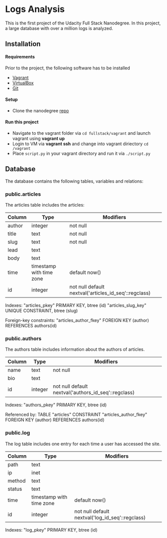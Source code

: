 # Logs Analysis
 This is the first project of the Udacity Full Stack Nanodegree. In this project, a large database with over a million logs is analyzed.

## Installation

#### Requirements
Prior to the project, the following software has to be installed
* [Vagrant](https://www.vagrantup.com/downloads.html)
* [VirtualBox](https://www.virtualbox.org/wiki/Download_Old_Builds_5_1)
* [Git](https://git-scm.com/downloads)

#### Setup
* Clone the nanodegree [repo](https://github.com/udacity/fullstack-nanodegree-vm)

#### Run this project
* Navigate to the vagrant folder via `cd fullstack/vagrant` and launch vagrant using **vagrant up** 
* Login to VM via **vagrant ssh** and change into vagrant diriectory `cd /vagrant`
* Place `script.py` in your vagrant directory and run it via `./script.py` 

## Database

The database contains the following tables, variables and relations:

### public.articles

The articles table includes the articles:


 Column |           Type           |         Modifiers                       
--------|--------------------------|---------------------------------
 author | integer                  | not null
 title  | text                     | not null
 slug   | text                     | not null
 lead   | text                     | 
 body   | text                     | 
 time   | timestamp with time zone | default now()
 id     | integer                  | not null default nextval('articles_id_seq'::regclass)

Indexes:
    "articles_pkey" PRIMARY KEY, btree (id)
    "articles_slug_key" UNIQUE CONSTRAINT, btree (slug)
    
Foreign-key constraints:
    "articles_author_fkey" FOREIGN KEY (author) REFERENCES authors(id)


### public.authors

The authors table includes information about the authors of articles.

 Column |  Type   |                      Modifiers                       
--------|---------|------------------------------------------------------
 name   | text    | not null
 bio    | text    | 
 id     | integer | not null default nextval('authors_id_seq'::regclass)

Indexes:
    "authors_pkey" PRIMARY KEY, btree (id)
    
Referenced by:
    TABLE "articles" CONSTRAINT "articles_author_fkey" FOREIGN KEY (author) REFERENCES authors(id)


### public.log

The log table includes one entry for each time a user has accessed the site.

 Column |           Type           |                    Modifiers                     
--------|--------------------------|--------------------------------------------------
 path   | text                     | 
 ip     | inet                     | 
 method | text                     | 
 status | text                     | 
 time   | timestamp with time zone | default now()
 id     | integer                  | not null default nextval('log_id_seq'::regclass)

Indexes:
    "log_pkey" PRIMARY KEY, btree (id)
